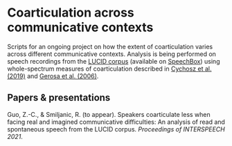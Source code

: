 # Coarticulation across communicative contexts
Scripts for an ongoing project on how the extent of coarticulation varies across different communicative contexts. Analysis is being performed on speech recordings from the [LUCID corpus](https://valeriehazan.com/wp/index.php/lucid-corpus-london-ucl-clear-speech-in-interaction/) (available on [SpeechBox](https://speechbox.linguistics.northwestern.edu/#!/home)) using whole-spectrum measures of coarticulation described in [Cychosz et al. (2019)](https://asa.scitation.org/doi/full/10.1121/1.5139201) and [Gerosa et al. (2006)](https://ieeexplore.ieee.org/document/1660040). 
## Papers & presentations
Guo, Z.-C., & Smiljanic, R. (to appear). Speakers coarticulate less when facing real and imagined communicative difficulties: An analysis of read and spontaneous speech from the LUCID corpus. _Proceedings of INTERSPEECH 2021_.

